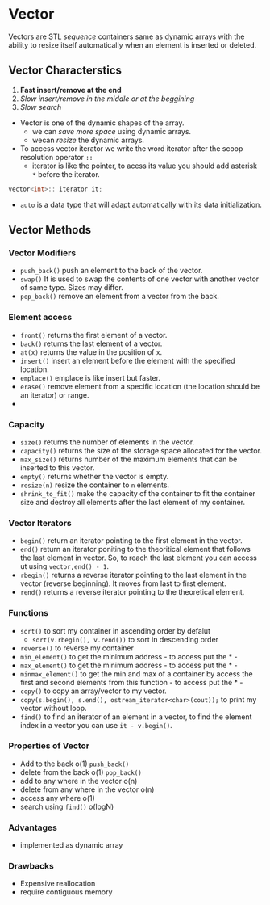 # Vector

Vectors are STL *sequence* containers same as dynamic arrays with the ability to resize itself automatically when an element is inserted or deleted.

## Vector Characterstics

1. **Fast insert/remove at the end**
2. *Slow insert/remove in the middle or at the beggining*
3. *Slow search*

- Vector is one of the dynamic shapes of the array.
  - we can *save more space* using dynamic arrays.
  - wecan *resize* the dynamic arrays.
- To access vector iterator we write the word iterator after the scoop resolution operator `::`
  - iterator is like the pointer, to acess its value you should add asterisk `*` before the iterator.
```c++
vector<int>:: iterator it;  
```
- `auto` is a data type that will adapt automatically with its data initialization.



## Vector Methods

### Vector Modifiers
- `push_back()` push an element to the back of the vector.
- `swap()` It is used to swap the contents of one vector with another vector of same type. Sizes may differ.
- `pop_back()` remove an element from a vector from the back.


### Element access
- `front()` returns the first element of a vector.
- `back()` returns the last element of a vector.
- `at(x)` returns the value in the position of `x`.
- `insert()` insert an element before the element with the specified location.
- `emplace()` emplace is like insert but faster.
- `erase()` remove element from a specific location (the location should be an iterator) or range.
- 

### Capacity
- `size()` returns the number of elements in the vector.
- `capacity()` returns the size of the storage space allocated for the vector.
- `max_size()` returns number of the maximum elements that can be inserted to this vector.
- `empty()` returns whether the vector is empty.
- `resize(n)` resize the container to `n` elements.
- `shrink_to_fit()` make the capacity of the container to fit the container size and destroy all elements after the last element of my container.

### Vector Iterators
- `begin()` return an iterator pointing to the first element in the vector.
- `end()` return an iterator poniting to the theoritical element that follows the last element in vector. So, to reach the last element you can access ut using `vector,end() - 1`.
- `rbegin()` returns a reverse iterator pointing to the last element in the vector (reverse beginning). It moves from last to first element.
- `rend()` returns a reverse iterator pointing to the theoretical element.

### Functions
- `sort()` to sort my container in ascending order by defalut
  - `sort(v.rbegin(), v.rend())` to sort in descending order
- `reverse()` to reverse my container
- `min_element()` to get the minimum address - to access put the * -
- `max_element()` to get the minimum address - to access put the * -
- `minmax_element()` to get the min and max of a container by access the first and second elements from this function - to access put the * -
- `copy()` to copy an array/vector to my vector.
- `copy(s.begin(), s.end(), ostream_iterator<char>(cout));` to print my vector without loop.
- `find()` to find an iterator of an element in a vector, to find the element index in a vector you can use `it - v.begin()`.

### Properties of Vector

- Add to the back o(1) `push_back()`
- delete from the back o(1) `pop_back()`
- add to any where in the vector o(n)
- delete from any where in the vector o(n)
- access any where o(1)
- search using `find()` o(logN)

### Advantages
- implemented as dynamic array

### Drawbacks
- Expensive reallocation
- require contiguous memory